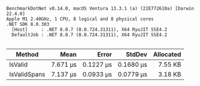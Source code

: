 ```

BenchmarkDotNet v0.14.0, macOS Ventura 13.3.1 (a) (22E772610a) [Darwin 22.4.0]
Apple M1 2.40GHz, 1 CPU, 8 logical and 8 physical cores
.NET SDK 8.0.303
  [Host]     : .NET 8.0.7 (8.0.724.31311), X64 RyuJIT SSE4.2
  DefaultJob : .NET 8.0.7 (8.0.724.31311), X64 RyuJIT SSE4.2


```
| Method       | Mean     | Error     | StdDev    | Allocated |
|------------- |---------:|----------:|----------:|----------:|
| IsValid      | 7.671 μs | 0.1227 μs | 0.1680 μs |   7.55 KB |
| IsValidSpans | 7.137 μs | 0.0933 μs | 0.0779 μs |   3.18 KB |

